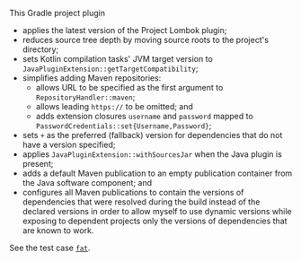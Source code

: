 This Gradle project plugin
- applies the latest version of the Project Lombok plugin;
- reduces source tree depth by moving source roots to the project's directory;
- sets Kotlin compilation tasks' JVM target version to `JavaPluginExtension::getTargetCompatibility`;
- simplifies adding Maven repositories:
  - allows URL to be specified as the first argument to `RepositoryHandler::maven`;
  - allows leading `https://` to be omitted; and
  - adds extension closures `username` and `password` mapped to `PasswordCredentials::set{Username,Password}`;
- sets `+` as the preferred (fallback) version for dependencies that do not have a version specified;
- applies `JavaPluginExtension::withSourcesJar` when the Java plugin is present;
- adds a default Maven publication to an empty publication container from the Java software component; and
- configures all Maven publications to contain the versions of dependencies that were resolved during the build
instead of the declared versions in order to allow myself to use dynamic versions
while exposing to dependent projects only the versions of dependencies that are known to work.

See the test case [`fat`](test/cases/fat/build.gradle).
